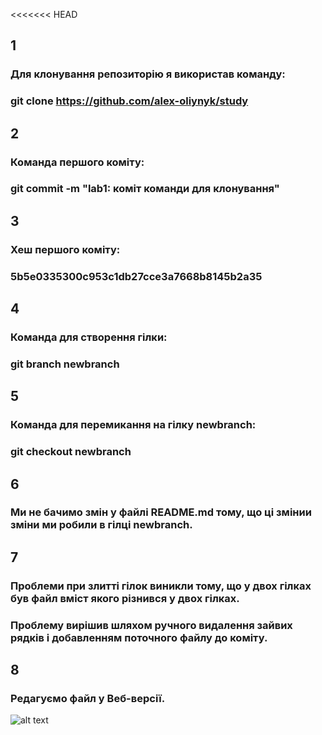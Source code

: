 <<<<<<< HEAD
## 1
### Для клонування репозиторію я використав команду:
### git clone https://github.com/alex-oliynyk/study
## 2
### Команда першого коміту:
### git commit -m "lab1: коміт команди для клонування"
## 3
### Хеш першого коміту:
### 5b5e0335300c953c1db27cce3a7668b8145b2a35
## 4
### Команда для створення гілки:
### git branch newbranch
## 5
### Команда для перемикання на гілку newbranch:
### git checkout newbranch
## 6
### Ми не бачимо змін у файлі README.md тому, що ці змінии зміни ми робили в гілці newbranch.
## 7
### Проблеми при злитті гілок виникли тому, що у двох гілках був файл вміст якого різнився у двох гілках.
### Проблему вирішив шляхом ручного видалення зайвих рядків і добавленням поточного файлу до коміту.
## 8
### Редагуємо файл у Веб-версії.
![alt text](https://github.com/alex-oliynyk/devops_course/blob/master/lab1/edite_file.png)

